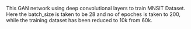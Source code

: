 This GAN network using deep convolutional layers to train MNSIT Dataset. 
Here the batch_size is taken to be 28 and no of epoches is taken to 200, while the training dataset has been reduced to 10k from 60k. 
